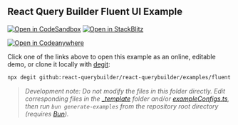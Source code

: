 ## React Query Builder Fluent UI Example

[![Open in CodeSandbox](https://img.shields.io/badge/Open_in-CodeSandbox-000000?logo=codesandbox)](https://react-querybuilder.js.org/sandbox?t=fluent) [![Open in StackBlitz](https://img.shields.io/badge/Open_in-StackBlitz-1269D3?logo=stackblitz)](https://react-querybuilder.js.org/sandbox?p=stackblitz&t=fluent)

[![Open in Codeanywhere](https://codeanywhere.com/img/open-in-codeanywhere-btn.svg)](https://app.codeanywhere.com/#https://github.com/react-querybuilder/react-querybuilder)

Click one of the links above to open this example as an online, editable demo, or clone it locally with [degit](https://www.npmjs.com/package/degit):

```bash
npx degit github:react-querybuilder/react-querybuilder/examples/fluent rqb-example-fluent
```

> _Development note: Do not modify the files in this folder directly. Edit corresponding files in the [\_template](../_template) folder and/or [exampleConfigs.ts](../exampleConfigs.ts), then run `bun generate-examples` from the repository root directory (requires [Bun](https://bun.sh/))._
